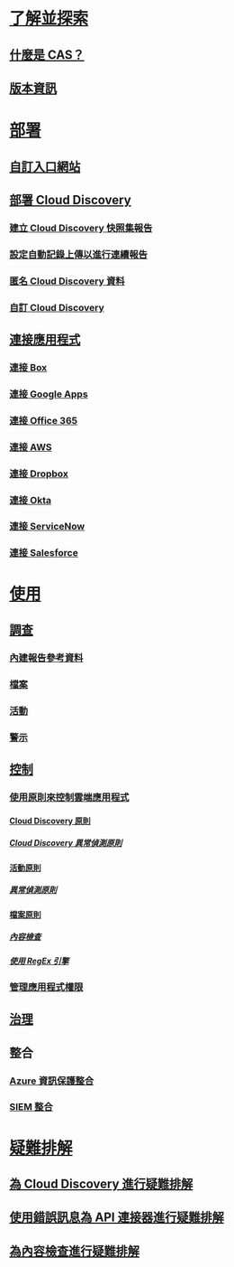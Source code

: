 # [了解並探索](what-is-cloud-app-security.md)
## [什麼是 CAS？](what-is-cloud-app-security.md)
## [版本資訊](release-notes.md)
# [部署](getting-started-with-cloud-app-security.md)
## [自訂入口網站](general-setup.md)
## [部署 Cloud Discovery](set-up-cloud-discovery.md)
### [建立 Cloud Discovery 快照集報告](create-snapshot-cloud-discovery-reports.md)
### [設定自動記錄上傳以進行連續報告](configure-automatic-log-upload-for-continuous-reports.md)
### [匿名 Cloud Discovery 資料](cloud-discovery-anonymizer.md)
### [自訂 Cloud Discovery](working-with-cloud-discovery-data.md)
## [連接應用程式](enable-instant-visibility-protection-and-governance-actions-for-your-apps.md)
### [連接 Box](connect-box-to-microsoft-cloud-app-security.md)
### [連接 Google Apps](connect-google-apps-to-microsoft-cloud-app-security.md)
### [連接 Office 365](connect-office-365-to-microsoft-cloud-app-security.md)
### [連接 AWS](connect-aws-to-microsoft-cloud-app-security.md)
### [連接 Dropbox](connect-dropbox-to-microsoft-cloud-app-security.md)
### [連接 Okta](connect-okta-to-microsoft-cloud-app-security.md)
### [連接 ServiceNow](connect-servicenow-to-microsoft-cloud-app-security.md)
### [連接 Salesforce](connect-salesforce-to-microsoft-cloud-app-security.md)
# [使用](daily-activities-to-protect-your-cloud-environment.md)
## [調查](investigate.md)
### [內建報告參考資料](built-in-report-reference.md)
### [檔案](file-filters.md)
### [活動](activity-filters.md)
### [警示](monitor-alerts.md)
## [控制](control.md)
### [使用原則來控制雲端應用程式](control-cloud-apps-with-policies.md)
#### [Cloud Discovery 原則](cloud-discovery-policies.md)
##### [Cloud Discovery 異常偵測原則](cloud-discovery-anomaly-detection-policy.md)
#### [活動原則](user-activity-policies.md)
##### [異常偵測原則](anomaly-detection-policy.md)
#### [檔案原則](data-protection-policies.md)
##### [內容檢查](content-inspection.md)
##### [使用 RegEx 引擎](working-with-the-regex-engine.md)
### [管理應用程式權限](manage-app-permissions.md)
## [治理](governance-actions.md)
## 整合
### [Azure 資訊保護整合](azip-integration.md)
### [SIEM 整合](siem.md)
# [疑難排解](troubleshooting.md)
## [為 Cloud Discovery 進行疑難排解](troubleshooting-cloud-discovery.md)
## [使用錯誤訊息為 API 連接器進行疑難排解](troubleshooting-api-connectors-using-error-messages.md)
## [為內容檢查進行疑難排解](troubleshooting-content-inspection.md)

<!--HONumber=Jan17_HO1-->



